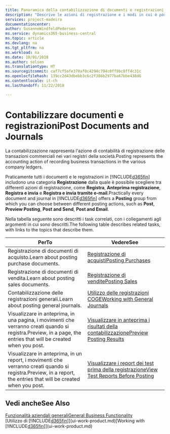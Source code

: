 ```yaml
---
title: Panoramica della contabilizzazione di documenti e registrazioni | Documenti Microsoft
description: "Descrive le azioni di registrazione e i modi in cui è possibile contabilizzare documenti e registrazioni."
services: project-madeira
documentationcenter: 
author: SusanneWindfeldPedersen
ms.service: dynamics365-business-central
ms.topic: article
ms.devlang: na
ms.tgt_pltfrm: na
ms.workload: na
ms.date: 10/01/2018
ms.author: solsen
ms.translationtype: HT
ms.sourcegitcommit: caf7cf5afe370af0c4294c794c0ff9bc8ff4c31c
ms.openlocfilehash: 139cc2d43dbebb3c6c2f386b2977ba67bbe438d6
ms.contentlocale: it-ch
ms.lasthandoff: 11/22/2018

---
```

# <a name="post-documents-and-journals"></a><span data-ttu-id="391fe-103">Contabilizzare documenti e registrazioni</span><span class="sxs-lookup"><span data-stu-id="391fe-103">Post Documents and Journals</span></span>
<span data-ttu-id="391fe-104">La contabilizzazione rappresenta l'azione di contabilità di registrazione delle transazioni commerciali nei vari registri della società.</span><span class="sxs-lookup"><span data-stu-id="391fe-104">Posting represents the accounting action of recording business transactions in the various company ledgers.</span></span>

<span data-ttu-id="391fe-105">Praticamente tutti i documenti e le registrazioni in [!INCLUDE[d365fin](includes/d365fin_md.md)] includono una categoria **Registrazione** dalla quale è possibile scegliere tra differenti azioni di registrazione, come **Registra**, **Anteprima registrazione**, **Registra e invia** e **Registra e invia tramite e-mail**.</span><span class="sxs-lookup"><span data-stu-id="391fe-105">Practically every document and journal in [!INCLUDE[d365fin](includes/d365fin_md.md)] offers a **Posting** group from which you can choose between different posting actions, such as **Post**, **Preview Posting**, **Post and Send**, **Post and Email**.</span></span>

<span data-ttu-id="391fe-106">Nella tabella seguente sono descritti i task correlati, con i collegamenti agli argomenti in cui sono descritti.</span><span class="sxs-lookup"><span data-stu-id="391fe-106">The following table describes related tasks, with links to the topics that describe them.</span></span>

| <span data-ttu-id="391fe-107">Per</span><span class="sxs-lookup"><span data-stu-id="391fe-107">To</span></span> | <span data-ttu-id="391fe-108">Vedere</span><span class="sxs-lookup"><span data-stu-id="391fe-108">See</span></span> |
| --- | --- |
| <span data-ttu-id="391fe-109">Registrazione di documenti di acquisto.</span><span class="sxs-lookup"><span data-stu-id="391fe-109">Learn about posting purchase documents.</span></span> |[<span data-ttu-id="391fe-110">Registrazione di acquisti</span><span class="sxs-lookup"><span data-stu-id="391fe-110">Posting Purchases</span></span>](ui-post-purchases.md) |
| <span data-ttu-id="391fe-111">Registrazione di documenti di vendita.</span><span class="sxs-lookup"><span data-stu-id="391fe-111">Learn about posting sales documents.</span></span> |[<span data-ttu-id="391fe-112">Registrazione di vendite</span><span class="sxs-lookup"><span data-stu-id="391fe-112">Posting Sales</span></span>](ui-post-sales.md) |
| <span data-ttu-id="391fe-113">Contabilizzazione delle registrazioni generali.</span><span class="sxs-lookup"><span data-stu-id="391fe-113">Learn about posting general journals.</span></span> |[<span data-ttu-id="391fe-114">Utilizzo delle registrazioni COGE</span><span class="sxs-lookup"><span data-stu-id="391fe-114">Working with General Journals</span></span>](ui-work-general-journals.md) |
| <span data-ttu-id="391fe-115">Visualizzare in anteprima, in una pagina, i movimenti che verranno creati quando si registra.</span><span class="sxs-lookup"><span data-stu-id="391fe-115">Preview, in a page, the entries that will be created when you post.</span></span> |[<span data-ttu-id="391fe-116">Visualizzare in anteprima i risultati della contabilizzazione</span><span class="sxs-lookup"><span data-stu-id="391fe-116">Preview Posting Results</span></span>](ui-how-preview-post-results.md) |
| <span data-ttu-id="391fe-117">Visualizzare in anteprima, in un report, i movimenti che verranno creati quando si registra.</span><span class="sxs-lookup"><span data-stu-id="391fe-117">Preview, in a report, the entries that will be created when you post.</span></span> |[<span data-ttu-id="391fe-118">Visualizzare i report dei test prima della registrazione</span><span class="sxs-lookup"><span data-stu-id="391fe-118">View Test Reports Before Posting</span></span>](ui-how-view-test-reports-posting.md) |

## <a name="see-also"></a><span data-ttu-id="391fe-119">Vedi anche</span><span class="sxs-lookup"><span data-stu-id="391fe-119">See Also</span></span>
[<span data-ttu-id="391fe-120">Funzionalità aziendali generali</span><span class="sxs-lookup"><span data-stu-id="391fe-120">General Business Functionality</span></span>](ui-across-business-areas.md)  
<span data-ttu-id="391fe-121">[Utilizzo di [!INCLUDE[d365fin](includes/d365fin_md.md)]](ui-work-product.md)</span><span class="sxs-lookup"><span data-stu-id="391fe-121">[Working with [!INCLUDE[d365fin](includes/d365fin_md.md)]](ui-work-product.md)</span></span>


